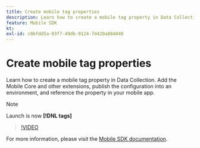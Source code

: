 ```yaml
---
title: Create mobile tag properties
description: Learn how to create a mobile tag property in Data Collection. Add the Mobile Core and other extensions, publish the configuration into an environment, and reference the property in your mobile app.
feature: Mobile SDK
kt: 
exl-id: c0bfdd5a-03f7-49db-9124-7d420a884048
---
```

# Create mobile tag properties

Learn how to create a mobile tag property in Data Collection. Add the Mobile Core and other extensions, publish the configuration into an environment, and reference the property in your mobile app.

>[!NOTE]
>
> Launch is now **[!DNL tags]**

>[!VIDEO](https://video.tv.adobe.com/v/26264/?quality=12&learn=on)

For more information, please visit the [Mobile SDK documentation](https://aep-sdks.gitbook.io/docs/).
